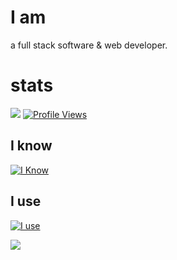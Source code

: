 <h1>I am</h1>

a full stack software & web developer.

<h1>stats</h1>

<img src="https://github-readme-stats.vercel.app/api/top-langs/?username=Kobley&show_icons=true&theme=dark&layout=compact" />
<a href="https://github.com/Kobley">
  <img src="https://komarev.com/ghpvc/?username=Kobley" alt="Profile Views">
</a>

<h2>I know</h2>

[![I Know](https://skillicons.dev/icons?i=html,css,js,java,py,golang,lua,c,cs,cpp,arduino,mysql,p5js,sqlite,latex)](https://skillicons.dev)

<h2>I use</h2>

[![I use](https://skillicons.dev/icons?i=bash,codepen,dotnet,visualstudio,vscode,eclipse,idea,gradle,electron,express,nextjs,nuxtjs,vue,nodejs,firebase,replit,supabase,postman,powershell,git,github,linux,neovim,unity)](https://skillicons.dev)

<p><img align="center" src="https://raw.githubusercontent.com/catppuccin/catppuccin/main/assets/footers/gray0_ctp_on_line.svg"/></p>
